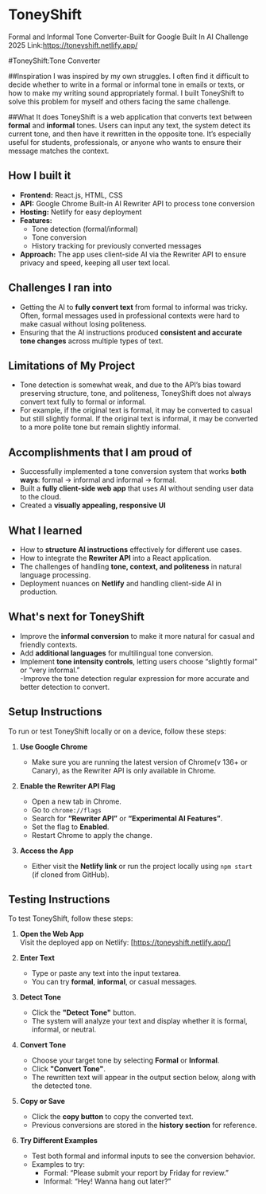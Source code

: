 # ToneyShift
Formal and Informal Tone Converter-Built for Google Built In AI Challenge 2025
Link:https://toneyshift.netlify.app/

#ToneyShift:Tone Converter 

##Inspiration
I was inspired by my own struggles. I often find it difficult to decide whether to write in a formal or informal tone in emails or texts, or how to make my writing sound appropriately formal. I built ToneyShift to solve this problem for myself and others facing the same challenge.

##What It does
ToneyShift is a web application that converts text between **formal** and **informal** tones. Users can input any text, the system detect its current tone, and then have it rewritten in the opposite tone. It’s especially useful for students, professionals, or anyone who wants to ensure their message matches the context.

## How I built it
- **Frontend:** React.js, HTML, CSS  
- **API:** Google Chrome Built-in AI Rewriter API to process tone conversion  
- **Hosting:** Netlify for easy deployment  
- **Features:**  
  - Tone detection (formal/informal)  
  - Tone conversion 
  - History tracking for previously converted messages  
- **Approach:** The app uses client-side AI via the Rewriter API to ensure privacy and speed, keeping all user text local.

## Challenges I ran into
- Getting the AI to **fully convert text** from formal to informal was tricky. Often, formal messages used in professional contexts were hard to make casual without losing politeness.
- Ensuring that the AI instructions produced **consistent and accurate tone changes** across multiple types of text.  

## Limitations of My Project
- Tone detection is somewhat weak, and due to the API’s bias toward preserving structure, tone, and politeness, ToneyShift does not always convert text fully to formal or informal.  
- For example, if the original text is formal, it may be converted to casual but still slightly formal. If the original text is informal, it may be converted to a more polite tone but remain slightly informal.

## Accomplishments that I am proud of
- Successfully implemented a tone conversion system that works **both ways**: formal → informal and informal → formal.  
- Built a **fully client-side web app** that uses AI without sending user data to the cloud.  
- Created a **visually appealing, responsive UI** 

## What I learned
- How to **structure AI instructions** effectively for different use cases.  
- How to integrate the **Rewriter API** into a React application.  
- The challenges of handling **tone, context, and politeness** in natural language processing.  
- Deployment nuances on **Netlify** and handling client-side AI in production.

## What's next for ToneyShift
- Improve the **informal conversion** to make it more natural for casual and friendly contexts.  
- Add **additional languages** for multilingual tone conversion.  
- Implement **tone intensity controls**, letting users choose “slightly formal” or “very informal.”  
-Improve the tone detection regular expression for more accurate and better detection to convert.

## Setup Instructions

To run or test ToneyShift locally or on a device, follow these steps:

1. **Use Google Chrome**  
   - Make sure you are running the latest version of Chrome(v 136+ or Canary), as the Rewriter API is only available in Chrome.

2. **Enable the Rewriter API Flag**  
   - Open a new tab in Chrome.  
   - Go to `chrome://flags`  
   - Search for **“Rewriter API”** or **“Experimental AI Features”**.  
   - Set the flag to **Enabled**.  
   - Restart Chrome to apply the change.

3. **Access the App**  
   - Either visit the **Netlify link** or run the project locally using `npm start` (if cloned from GitHub).

## Testing Instructions

To test ToneyShift, follow these steps:

1. **Open the Web App**  
   Visit the deployed app on Netlify: [https://toneyshift.netlify.app/]

2. **Enter Text**  
   - Type or paste any text into the input textarea.  
   - You can try **formal**, **informal**, or casual messages.

3. **Detect Tone**  
   - Click the **"Detect Tone"** button.  
   - The system will analyze your text and display whether it is formal, informal, or neutral.

4. **Convert Tone**  
   - Choose your target tone by selecting **Formal** or **Informal**.  
   - Click **"Convert Tone"**.  
   - The rewritten text will appear in the output section below, along with the detected tone.

5. **Copy or Save**  
   - Click the **copy button** to copy the converted text.  
   - Previous conversions are stored in the **history section** for reference.

6. **Try Different Examples**  
   - Test both formal and informal inputs to see the conversion behavior.  
   - Examples to try:  
     - Formal: “Please submit your report by Friday for review.”  
     - Informal: “Hey! Wanna hang out later?”  

